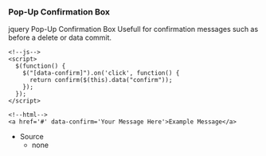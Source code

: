 ### Pop-Up Confirmation Box

jquery Pop-Up Confirmation Box
Usefull for confirmation messages such as before a delete or data commit.

```
<!--js-->
<script>
  $(function() {
    $("[data-confirm]").on('click', function() {
      return confirm($(this).data("confirm"));
    });
  });
</script>
    
<!--html-->
<a href='#' data-confirm='Your Message Here'>Example Message</a>
```

- Source
  - none
